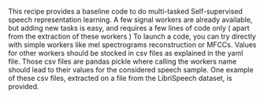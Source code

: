 This recipe provides a baseline code to do multi-tasked Self-supervised speech representation learning.
A few signal workers are already available, but adding new tasks is easy, and requires a few lines of code only ( apart from the extraction of these workers ) 
To launch a code, you can try directly with simple workers like mel spectrograms reconstruction or MFCCs. Values for other workers should be stocked in csv files as explained in the yaml file. Those csv files are pandas pickle where calling the workers name should lead to their values for the considered speech sample. 
One example of these csv files, extracted on a file from the LibriSpeech dataset, is provided.
